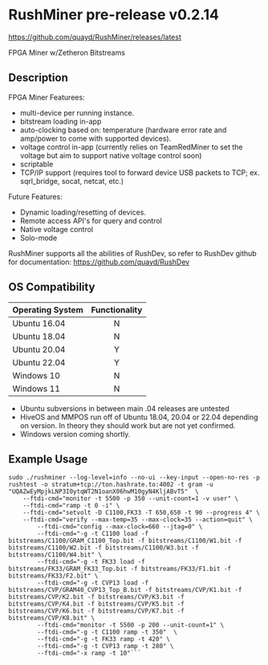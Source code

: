 # RushMiner pre-release v0.2.14

https://github.com/quayd/RushMiner/releases/latest

FPGA Miner w/Zetheron Bitstreams

## Description

FPGA Miner Featurees:
- multi-device per running instance.
- bitstream loading in-app
- auto-clocking based on: temperature (hardware error rate and amp/power to come with supported devices).
- voltage control in-app (currently relies on TeamRedMiner to set the voltage but aim to support native voltage control soon)
- scriptable
- TCP/IP support (requires tool to forward device USB packets to TCP; ex. sqrl_bridge, socat, netcat, etc.)

Future Features:
- Dynamic loading/resetting of devices.
- Remote access API's for query and control
- Native voltage control
- Solo-mode

RushMiner supports all the abilities of RushDev, so refer to RushDev github for documentation: https://github.com/quayd/RushDev

## OS Compatibility

| Operating System  | Functionality |
|-------------------|:-------------:|
| Ubuntu 16.04      | N             |
| Ubuntu 18.04      | N             |
| Ubuntu 20.04      | Y             |
| Ubuntu 22.04      | Y             |
| Windows 10        | N             |
| Windows 11        | N             |

* Ubuntu subversions in between main .04 releases are untested
* HiveOS and MMPOS run off of Ubuntu 18.04, 20.04 or 22.04 depending on version. In theory they should work but are not yet confirmed.
* Windows version coming shortly.
## Example Usage
```
sudo ./rushminer --log-level=info --no-ui --key-input --open-no-res -p rushtest -o stratum+tcp://ton.hashrate.to:4002 -t gram -u "UQAZwEyMpjkLNP3I0ytqWT2N1oanX06hwM10gyN4KljABvT5"  \
    --ftdi-cmd="monitor -t 5500 -p 350 --unit-count=1 -v user" \
    --ftdi-cmd="ramp -t 0 -i" \
    --ftdi-cmd="setvolt -D C1100,FK33 -T 650,650 -t 90 --progress 4" \
    --ftdi-cmd="verify --max-temp=35 --max-clock=35 --action=quit" \
        --ftdi-cmd="config --max-clock=660 --jtag=0" \
        --ftdi-cmd="-g -t C1100 load -f bitstreams/C1100/GRAM_C1100_Top.bit -f bitstreams/C1100/W1.bit -f bitstreams/C1100/W2.bit -f bitstreams/C1100/W3.bit -f bitstreams/C1100/W4.bit" \
        --ftdi-cmd="-g -t FK33 load -f bitstreams/FK33/GRAM_FK33_Top.bit -f bitstreams/FK33/F1.bit -f bitstreams/FK33/F2.bit" \
        --ftdi-cmd="-g -t CVP13 load -f bitstreams/CVP/GRAM40_CVP13_Top_B.bit -f bitstreams/CVP/K1.bit -f bitstreams/CVP/K2.bit -f bitstreams/CVP/K3.bit -f bitstreams/CVP/K4.bit -f bitstreams/CVP/K5.bit -f bitstreams/CVP/K6.bit -f bitstreams/CVP/K7.bit -f bitstreams/CVP/K8.bit" \
        --ftdi-cmd="monitor -t 5500 -p 200 --unit-count=1" \
        --ftdi-cmd="-g -t C1100 ramp -t 350"  \
        --ftdi-cmd="-g -t FK33 ramp -t 420" \
        --ftdi-cmd="-g -t CVP13 ramp -t 280" \
        --ftdi-cmd="-x ramp -t 10"```
